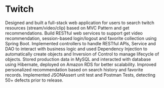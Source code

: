 # Twitch
Designed and built a full-stack web application for users to search twitch resources (stream/video/clip) based on MVC Pattern and get recommendations.
Build RESTful web services to support get video recommendation, session-based login/logout and favorite collection using Spring Boot.
Implemented controllers to handle RESTful APIs, Service and DAO to interact with business logic and used Dependency Injection to automatically create objects and Inversion of Control to manage lifecycle of objects.
Stored production data in MySQL and interacted with database using Hibernate, deployed on Amazon RDS for better scalability.
Improved personalized recommendation based on search history and favorite records.
Implemented JSONAssert unit test and Postman Tests, detecting 50+ defects prior to release.

